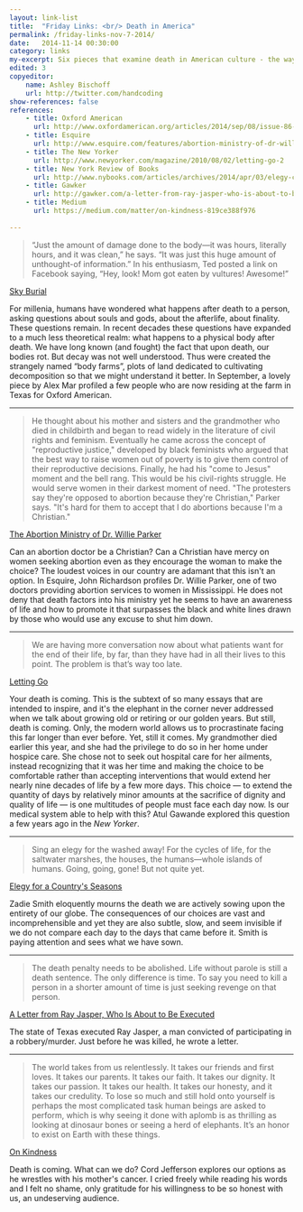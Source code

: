 ```yaml
---
layout: link-list
title:  "Friday Links: <br/> Death in America"
permalink: /friday-links-nov-7-2014/
date:   2014-11-14 00:30:00
category: links
my-excerpt: Six pieces that examine death in American culture - the ways we fear it, embrace it, and our ongoing struggles with its inevitability.
edited: 3
copyeditor: 
    name: Ashley Bischoff
    url: http://twitter.com/handcoding
show-references: false
references:
    - title: Oxford American
      url: http://www.oxfordamerican.org/articles/2014/sep/08/issue-86-sky-burial/
    - title: Esquire
      url: http://www.esquire.com/features/abortion-ministry-of-dr-willie-parker-0914
    - title: The New Yorker
      url: http://www.newyorker.com/magazine/2010/08/02/letting-go-2
    - title: New York Review of Books
      url: http://www.nybooks.com/articles/archives/2014/apr/03/elegy-countrys-seasons/
    - title: Gawker
      url: http://gawker.com/a-letter-from-ray-jasper-who-is-about-to-be-executed-1536073598
    - title: Medium
      url: https://medium.com/matter/on-kindness-819ce388f976
    
---
```


> “Just the amount of damage done to the body—it was hours, literally hours, and it was clean,” he says. “It was just this huge amount of unthought-of information.” In his enthusiasm, Ted posted a link on Facebook saying, “Hey, look! Mom got eaten by vultures! Awesome!”

[Sky Burial](http://www.oxfordamerican.org/articles/2014/sep/08/issue-86-sky-burial/)

For millenia, humans have wondered what happens after death to a person, asking questions about souls and gods, about the afterlife, about finality. These questions remain. In recent decades these questions have expanded to a much less theoretical realm: what happens to a physical body after death. We have long known (and fought) the fact that upon death, our bodies rot. But decay was not well understood. Thus were created the strangely named “body farms”, plots of land dedicated to cultivating decomposition so that we might understand it better. In September, a lovely piece by Alex Mar profiled a few people who are now residing at the farm in Texas for Oxford American.

<hr/>

> He thought about his mother and sisters and the grandmother who died in childbirth and began to read widely in the literature of civil rights and feminism. Eventually he came across the concept of "reproductive justice," developed by black feminists who argued that the best way to raise women out of poverty is to give them control of their reproductive decisions. Finally, he had his "come to Jesus" moment and the bell rang. This would be his civil-rights struggle. He would serve women in their darkest moment of need. "The protesters say they're opposed to abortion because they're Christian," Parker says. "It's hard for them to accept that I do abortions because I'm a Christian." 
 
[The Abortion Ministry of Dr. Willie Parker](http://www.esquire.com/features/abortion-ministry-of-dr-willie-parker-0914)

Can an abortion doctor be a Christian? Can a Christian have mercy on women seeking abortion even as they encourage the woman to make the choice? The loudest voices in our country are adamant that this isn't an option. In Esquire, John Richardson profiles Dr. Willie Parker, one of two doctors providing abortion services to women in Mississippi. He does not deny that death factors into his ministry yet he seems to have an awareness of life and how to promote it that surpasses the black and white lines drawn by those who would use any excuse to shut him down. 

<hr/>

>  We are having more conversation now about what patients want for the end of their life, by far, than they have had in all their lives to this point. The problem is that’s way too late.

[Letting Go](http://www.newyorker.com/magazine/2010/08/02/letting-go-2)

Your death is coming. This is the subtext of so many essays that are intended to inspire, and it's the elephant in the corner never addressed when we talk about growing old or retiring or our golden years. But still, death is coming. Only, the modern world allows us to procrastinate facing this far longer than ever before. Yet, still it comes. My grandmother died earlier this year, and she had the privilege to do so in her home under hospice care. She chose not to seek out hospital care for her ailments, instead recognizing that it was her time and making the choice to be comfortable rather than accepting interventions that would extend her nearly nine decades of life by a few more days. This choice — to extend the quantity of days by relatively minor amounts at the sacrifice of dignity and quality of life — is one multitudes of people must face each day now. Is our medical system able to help with this? Atul Gawande explored this question a few years ago in the _New Yorker_. 

<hr/>

> Sing an elegy for the washed away! For the cycles of life, for the saltwater marshes, the houses, the humans—whole islands of humans. Going, going, gone! But not quite yet. 

[Elegy for a Country's Seasons](http://www.nybooks.com/articles/archives/2014/apr/03/elegy-countrys-seasons/)

Zadie Smith eloquently mourns the death we are actively sowing upon the entirety of our globe. The consequences of our choices are vast and incomprehensible and yet they are also subtle, slow, and seem invisible if we do not compare each day to the days that came before it. Smith is paying attention and sees what we have sown.

<hr/>

>  The death penalty needs to be abolished. Life without parole is still a death sentence. The only difference is time. To say you need to kill a person in a shorter amount of time is just seeking revenge on that person.

[A Letter from Ray Jasper, Who Is About to Be Executed](http://gawker.com/a-letter-from-ray-jasper-who-is-about-to-be-executed-1536073598)

The state of Texas executed Ray Jasper, a man convicted of participating in a robbery/murder. Just before he was killed, he wrote a letter.

<hr/>

>  The world takes from us relentlessly. It takes our friends and first loves. It takes our parents. It takes our faith. It takes our dignity. It takes our passion. It takes our health. It takes our honesty, and it takes our credulity. To lose so much and still hold onto yourself is perhaps the most complicated task human beings are asked to perform, which is why seeing it done with aplomb is as thrilling as looking at dinosaur bones or seeing a herd of elephants. It’s an honor to exist on Earth with these things.

[On Kindness](https://medium.com/matter/on-kindness-819ce388f976)

Death is coming. What can we do? Cord Jefferson explores our options as he wrestles with his mother's cancer. I cried freely while reading his words and I felt no shame, only gratitude for his willingness to be so honest with us, an undeserving audience. 
